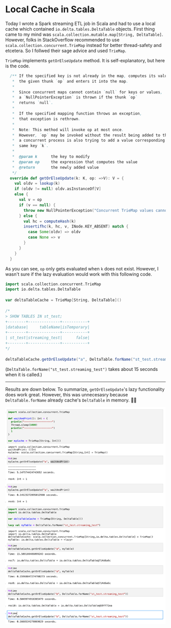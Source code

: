 # Local Cache in Scala

Today I wrote a Spark streaming ETL job in Scala and had to use a local cache which contained `io.delta.tables.DeltaTable` objects. First thing came to my mind was `scala.collection.mutable.map[String, DeltaTable]`. However, folks in StackOverflow recommended to use `scala.collection.concurrent.TrieMap` instead for better thread-safety and etcetera. So I follwed their sage advice and used `TrieMap`. 

`TrieMap` implements `getOrElseUpdate` method. It is self-explanatory, but here is the code.

```scala
  /** If the specified key is not already in the map, computes its value using
   *  the given thunk `op` and enters it into the map.
   *
   *  Since concurrent maps cannot contain `null` for keys or values,
   *  a `NullPointerException` is thrown if the thunk `op`
   *  returns `null`.
   *
   *  If the specified mapping function throws an exception,
   *  that exception is rethrown.
   *
   *  Note: This method will invoke op at most once.
   *  However, `op` may be invoked without the result being added to the map if
   *  a concurrent process is also trying to add a value corresponding to the
   *  same key `k`.
   *
   *  @param k      the key to modify
   *  @param op     the expression that computes the value
   *  @return       the newly added value
   */
  override def getOrElseUpdate(k: K, op: =>V): V = {
    val oldv = lookup(k)
    if (oldv != null) oldv.asInstanceOf[V]
    else {
      val v = op
      if (v == null) {
        throw new NullPointerException("Concurrent TrieMap values cannot be null.")
      } else {
        val hc = computeHash(k)
        insertifhc(k, hc, v, INode.KEY_ABSENT) match {
          case Some(oldv) => oldv
          case None => v
        }
      }
    }
  }
```

As you can see, `op` only gets evaluated when `k` does not exist. However, I wasn't sure if the lazy evaluation would work with this following code.

```scala
import scala.collection.concurrent.TrieMap
import io.delta.tables.DeltaTable

var deltaTableCache = TrieMap[String, DeltaTable]()

/*
> SHOW TABLES IN st_test;
+--------+--------------+-----------+
|database|     tableName|isTemporary|
+--------+--------------+-----------+
| st_test|streaming_test|      false|
+--------+--------------+-----------+
*/

deltaTableCache.getOrElseUpdate("a", DeltaTable.forName("st_test.streaming_test"))
```

(`DeltaTable.forName("st_test.streaming_test")` takes about 15 seconds when it is called.)

---

Results are down below. To summarize, `getOrElseUpdate`'s lazy functionality does work great. However, this was unnecesasry because `DeltaTable.forName` already cache's `DeltaTable` in memory. 🤷‍♂️

![cache](./imgs/cache.png)